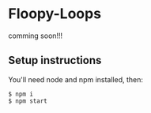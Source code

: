 # Floopy-Loops

comming soon!!!

## Setup instructions

You'll need node and npm installed, then:

```
$ npm i
$ npm start
```


